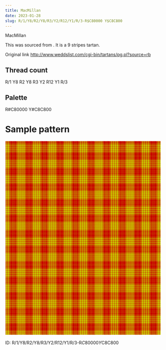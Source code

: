 ```yaml
---
title: MacMillan
date: 2023-01-28
slug: R/1/Y8/R2/Y8/R3/Y2/R12/Y1/R/3-R$C80000 Y$C8C800
---
```

MacMillan

This was sourced from <no value>.  It is a 9 stripes tartan.

Original link http://www.weddslist.com/cgi-bin/tartans/pg.pl?source=rb

## Thread count
R/1 Y8 R2 Y8 R3 Y2 R12 Y1 R/3

## Palette
R#C80000 Y#C8C800

# Sample pattern

![Tartan detail](tartan.png "R/1 Y8 R2 Y8 R3 Y2 R12 Y1 R/3 tartan")

ID: R/1/Y8/R2/Y8/R3/Y2/R12/Y1/R/3-R$C80000 Y$C8C800
